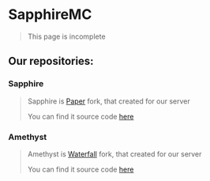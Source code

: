 # SapphireMC

> This page is incomplete



## Our repositories:

### Sapphire

> Sapphire is [Paper](https://github.com/PaperMC/Paper) fork, that created for our server
> 
> You can find it source code [here](https://github.com/SapphireMC/Sapphire)

### Amethyst

> Amethyst is [Waterfall](https://github.com/PaperMC/Waterfall) fork, that created for our server
> 
> You can find it source code [here](https://github.com/SapphireMC/Amethyst)
